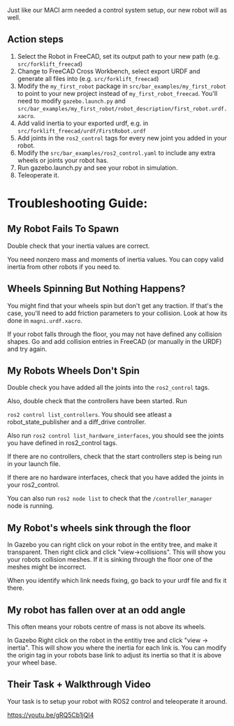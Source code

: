 
Just like our MACI arm needed a control system setup, our new robot will as well. 

## Action steps 

1. Select the Robot in FreeCAD, set its output path to your new path (e.g. `src/forklift_freecad`)
2. Change to FreeCAD Cross Workbench, select export URDF and generate all files into (e.g. `src/forklift_freecad`)
3. Modify the `my_first_robot` package in `src/bar_examples/my_first_robot` to point to your new project instead of `my_first_robot_freecad`. You'll need to modify `gazebo.launch.py` and `src/bar_examples/my_first_robot/robot_description/first_robot.urdf.xacro`.
4. Add valid inertia to your exported urdf, e.g. in `src/forklift_freecad/urdf/FirstRobot.urdf`
5. Add joints in the `ros2_control` tags for every new joint you added in your robot. 
6. Modify the `src/bar_examples/ros2_control.yaml` to include any extra wheels or joints your robot has.
7. Run gazebo.launch.py and see your robot in simulation. 
8. Teleoperate it. 

# Troubleshooting Guide: 

## My Robot Fails To Spawn

Double check that your inertia values are correct. 

You need nonzero mass and moments of inertia values. You can copy valid inertia from other robots if you need to. 

## Wheels Spinning But Nothing Happens?

You might find that your wheels spin but don't get any traction. If that's the case, you'll need to add friction parameters to your collision. Look at how its done in `magni.urdf.xacro`. 

If your robot falls through the floor, you may not have defined any collision shapes. Go and add collision entries in FreeCAD (or manually in the URDF) and try again. 

## My Robots Wheels Don't Spin 

Double check you have added all the joints into the `ros2_control` tags. 

Also, double check that the controllers have been started. Run 

`ros2 control list_controllers`. You should see atleast a robot_state_publisher and a diff_drive controller. 

Also run `ros2 control list_hardware_interfaces`, you should see the joints you have defined in ros2_control tags. 

If there are no controllers, check that the start controllers step is being run in your launch file. 

If there are no hardware interfaces, check that you have added the joints in your ros2_control. 

You can also run `ros2 node list` to check that the `/controller_manager` node is running.


## My Robot's wheels sink through the floor 


In Gazebo you can right click on your robot in the entity tree, and make it transparent. Then right click and click "view->collisions". This will show you your robots collision meshes. If it is sinking through the floor one of the meshes might be incorrect. 

When you identify which link needs fixing, go back to your urdf file and fix it there. 

## My robot has fallen over at an odd angle

This often means your robots centre of mass is not above its wheels. 

In Gazebo Right click on the robot in the entitiy tree and click "view -> inertia". This will show you where the inertia for each link is. You can modify the origin tag in your robots base link to adjust its inertia so that it is above your wheel base. 

## Their Task + Walkthrough Video 

Your task is to setup your robot with ROS2 control and teleoperate it around. 

https://youtu.be/gRQ5Cb1jQI4